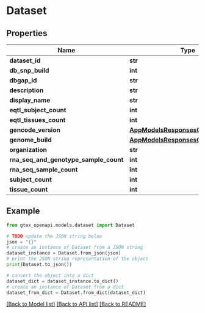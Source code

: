 # Dataset


## Properties

Name | Type | Description | Notes
------------ | ------------- | ------------- | -------------
**dataset_id** | **str** |  | 
**db_snp_build** | **int** |  | 
**dbgap_id** | **str** |  | [optional] 
**description** | **str** |  | 
**display_name** | **str** |  | 
**eqtl_subject_count** | **int** |  | 
**eqtl_tissues_count** | **int** |  | 
**gencode_version** | [**AppModelsResponsesGencodeVersion**](AppModelsResponsesGencodeVersion.md) |  | 
**genome_build** | [**AppModelsResponsesGenomeBuild**](AppModelsResponsesGenomeBuild.md) |  | 
**organization** | **str** |  | 
**rna_seq_and_genotype_sample_count** | **int** |  | 
**rna_seq_sample_count** | **int** |  | 
**subject_count** | **int** |  | 
**tissue_count** | **int** |  | 

## Example

```python
from gtex_openapi.models.dataset import Dataset

# TODO update the JSON string below
json = "{}"
# create an instance of Dataset from a JSON string
dataset_instance = Dataset.from_json(json)
# print the JSON string representation of the object
print(Dataset.to_json())

# convert the object into a dict
dataset_dict = dataset_instance.to_dict()
# create an instance of Dataset from a dict
dataset_from_dict = Dataset.from_dict(dataset_dict)
```
[[Back to Model list]](../README.md#documentation-for-models) [[Back to API list]](../README.md#documentation-for-api-endpoints) [[Back to README]](../README.md)


